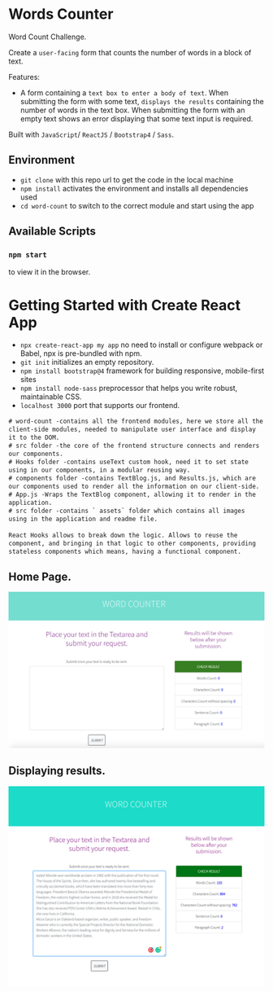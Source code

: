 # Words Counter

Word Count Challenge.

Create a `user-facing` form that counts the number of words in a block of text.

Features:

- A form containing a `text box to enter a body of text`. When submitting the form with some text, `displays the results` containing the number of words in the text box. When submitting the form with an empty text shows an error displaying that some text input is required.

Built with `JavaScript`/ `ReactJS` / `Bootstrap4` / `Sass`.

## Environment

- `git clone` with this repo url to get the code in the local machine
- `npm install` activates the environment and installs all dependencies used
- `cd word-count` to switch to the correct module and start using the app

## Available Scripts

### `npm start`

to view it in the browser.

# Getting Started with Create React App

- `npx create-react-app my app` no need to install or configure webpack or Babel, npx is pre-bundled with npm.
- `git init` initializes an empty repository.
- `npm install bootstrap@4` framework for building responsive, mobile-first sites
- `npm install node-sass` preprocessor that helps you write robust, maintainable CSS.
- `localhost 3000` port that supports our frontend.

```
# word-count -contains all the frontend modules, here we store all the client-side modules, needed to manipulate user interface and display it to the DOM.
# src folder -the core of the frontend structure connects and renders our components.
# Hooks folder -contains useText custom hook, need it to set state using in our components, in a modular reusing way.
# components folder -contains TextBlog.js, and Results.js, which are our components used to render all the information on our client-side.
# App.js -Wraps the TextBlog component, allowing it to render in the application.
# src folder -contains ` assets` folder which contains all images using in the application and readme file.

React Hooks allows to break down the logic. Allows to reuse the component, and bringing in that logic to other components, providing stateless components which means, having a functional component.

```

## Home Page.

![](/src/assets/word-count-homepg.png)

## Displaying results.

![](/src/assets/sampleTxt.png)
